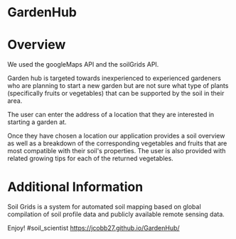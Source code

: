 # GardenHub

# Overview

We used the googleMaps API and the soilGrids API.

Garden hub is targeted towards inexperienced to experienced gardeners who are planning to start a new garden but are not sure what type of plants (specifically fruits or vegetables) that can be supported by the soil in their area.

The user can enter the address of a location that they are interested in starting a garden at.

Once they have chosen a location our application provides a soil overview as well as a breakdown of the corresponding vegetables and fruits that are most compatible with their soil's properties. The user is also provided with related growing tips for each of the returned vegetables.

# Additional Information
Soil Grids is a system for automated soil mapping based on global compilation of soil profile data and publicly available remote sensing data.

Enjoy! #soil_scientist
https://jcobb27.github.io/GardenHub/
